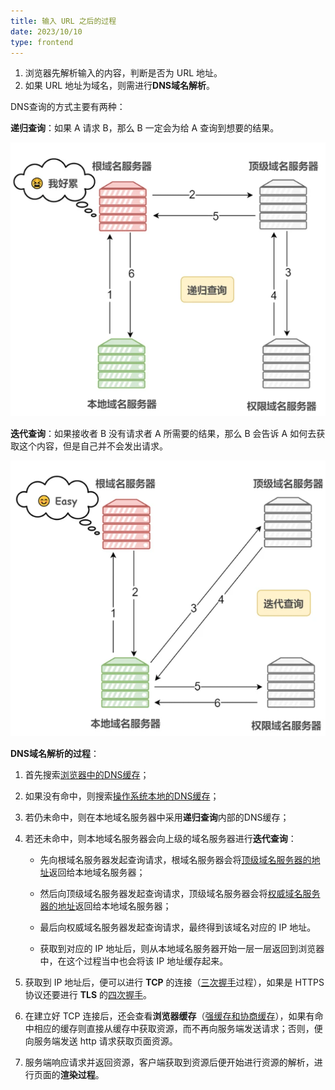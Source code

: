 ```yaml
---
title: 输入 URL 之后的过程
date: 2023/10/10
type: frontend
---
```


1. 浏览器先解析输入的内容，判断是否为 URL 地址。
2. 如果 URL 地址为域名，则需进行**DNS域名解析**。

DNS查询的方式主要有两种：

**递归查询**：如果 A 请求 B，那么 B 一定会为给 A 查询到想要的结果。

![](./a73be9e0-b78f-11eb-85f6-6fac77c0c9b3.png)

**迭代查询**：如果接收者 B 没有请求者 A 所需要的结果，那么 B 会告诉 A 如何去获取这个内容，但是自己并不会发出请求。

![](./b023e1c0-b78f-11eb-85f6-6fac77c0c9b3.png)

**DNS域名解析的过程**：

1. 首先搜索<u>浏览器中的DNS缓存</u>；

2. 如果没有命中，则搜索<u>操作系统本地的DNS缓存</u>；

3. 若仍未命中，则在本地域名服务器中采用**递归查询**内部的DNS缓存；

4. 若还未命中，则本地域名服务器会向上级的域名服务器进行**迭代查询**：

   - 先向根域名服务器发起查询请求，根域名服务器会将<u>顶级域名服务器的地址</u>返回给本地域名服务器；

   - 然后向顶级域名服务器发起查询请求，顶级域名服务器会将<u>权威域名服务器的地址</u>返回给本地域名服务器；

   - 最后向权威域名服务器发起查询请求，最终得到该域名对应的 IP 地址。

   - 获取到对应的 IP 地址后，则从本地域名服务器开始一层一层返回到浏览器中，在这个过程当中也会将该 IP 地址缓存起来。

5. 获取到 IP 地址后，便可以进行 **TCP** 的连接（<u>三次握手</u>过程），如果是 HTTPS 协议还要进行 **TLS** 的<u>四次握手</u>。

6. 在建立好 TCP 连接后，还会查看**浏览器缓存**（<u>强缓存和协商缓存</u>），如果有命中相应的缓存则直接从缓存中获取资源，而不再向服务端发送请求；否则，便向服务端发送 http 请求获取页面资源。

7. 服务端响应请求并返回资源，客户端获取到资源后便开始进行资源的解析，进行页面的**渲染过程**。
